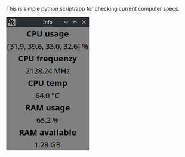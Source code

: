 This is simple python script/app for checking current computer specs.

![Alt text](https://github.com/kimmo22960/info/blob/main/screenshot/info1.png)
